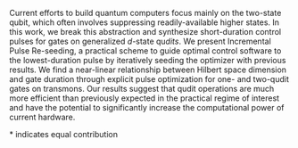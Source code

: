 Current efforts to build quantum computers focus mainly on the two-state qubit, which often involves suppressing readily-available higher states. In this work, we break this abstraction and synthesize short-duration control pulses for gates on  generalized *d*-state qu*dits*. We present Incremental Pulse Re-seeding, a practical scheme to guide optimal control software to the lowest-duration pulse by iteratively seeding the optimizer with previous results. We find a near-linear relationship between Hilbert space dimension and gate duration through explicit pulse optimization for one- and two-qudit gates on transmons. Our results suggest that qudit operations are much more efficient than previously expected in the practical regime of interest and have the potential to significantly increase the computational power of current hardware.

\* indicates equal contribution